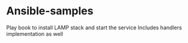 # Ansible-samples

Play book to install LAMP stack and start the service
Includes handlers implementation as well 
